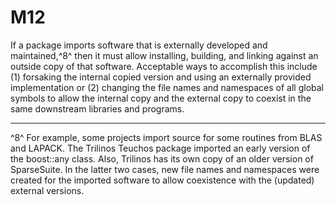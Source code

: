 # M12

If a package imports software that is externally developed and maintained,^8^
then it must allow installing, building, and linking against an outside copy of
that software.  Acceptable ways to accomplish this include (1) forsaking the
internal copied version and using an externally provided implementation or (2)
changing the file names and namespaces of all global symbols to allow the
internal copy and the external copy to coexist in the same downstream libraries
and programs.

------

^8^ For example, some projects import source for some routines from BLAS and
LAPACK. The Trilinos Teuchos package imported an early version of the boost::any
class. Also, Trilinos has its own copy of an older version of SparseSuite. In
the latter two cases, new file names and namespaces were created for the
imported software to allow coexistence with the (updated) external versions.
